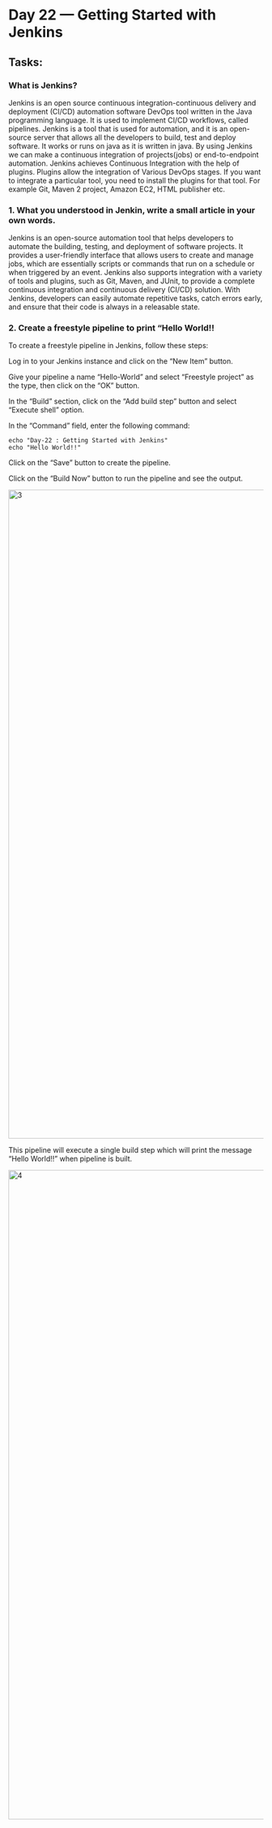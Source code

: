 # Day 22 — Getting Started with Jenkins
## Tasks:

### **What is Jenkins?**
Jenkins is an open source continuous integration-continuous delivery and deployment (CI/CD) automation software DevOps tool written in the Java programming language. It is used to implement CI/CD workflows, called pipelines.
Jenkins is a tool that is used for automation, and it is an open-source server that allows all the developers to build, test and deploy software. It works or runs on java as it is written in java. By using Jenkins we can make a continuous integration of projects(jobs) or end-to-endpoint automation.
Jenkins achieves Continuous Integration with the help of plugins. Plugins allow the integration of Various DevOps stages. If you want to integrate a particular tool, you need to install the plugins for that tool. For example Git, Maven 2 project, Amazon EC2, HTML publisher etc.
### **1. What you understood in Jenkin, write a small article in your own words.**
Jenkins is an open-source automation tool that helps developers to automate the building, testing, and deployment of software projects. It provides a user-friendly interface that allows users to create and manage jobs, which are essentially scripts or commands that run on a schedule or when triggered by an event. Jenkins also supports integration with a variety of tools and plugins, such as Git, Maven, and JUnit, to provide a complete continuous integration and continuous delivery (CI/CD) solution. With Jenkins, developers can easily automate repetitive tasks, catch errors early, and ensure that their code is always in a releasable state.

### **2. Create a freestyle pipeline to print “Hello World!!**
To create a freestyle pipeline in Jenkins, follow these steps:

Log in to your Jenkins instance and click on the “New Item” button.

Give your pipeline a name “Hello-World” and select “Freestyle project” as the type, then click on the “OK” button.

In the “Build” section, click on the “Add build step” button and select “Execute shell” option.

In the “Command” field, enter the following command:
```
echo "Day-22 : Getting Started with Jenkins"
echo "Hello World!!"
```
Click on the “Save” button to create the pipeline.

Click on the “Build Now” button to run the pipeline and see the output.

<img width="1279" alt="3" src="https://user-images.githubusercontent.com/121767243/216009884-243f61a3-95de-4ab5-a66e-98b4726de820.png">

This pipeline will execute a single build step which will print the message “Hello World!!” when pipeline is built.

<img width="1280" alt="4" src="https://user-images.githubusercontent.com/121767243/216009982-462844bc-3fac-4f82-902d-883afe61c9ca.png">


